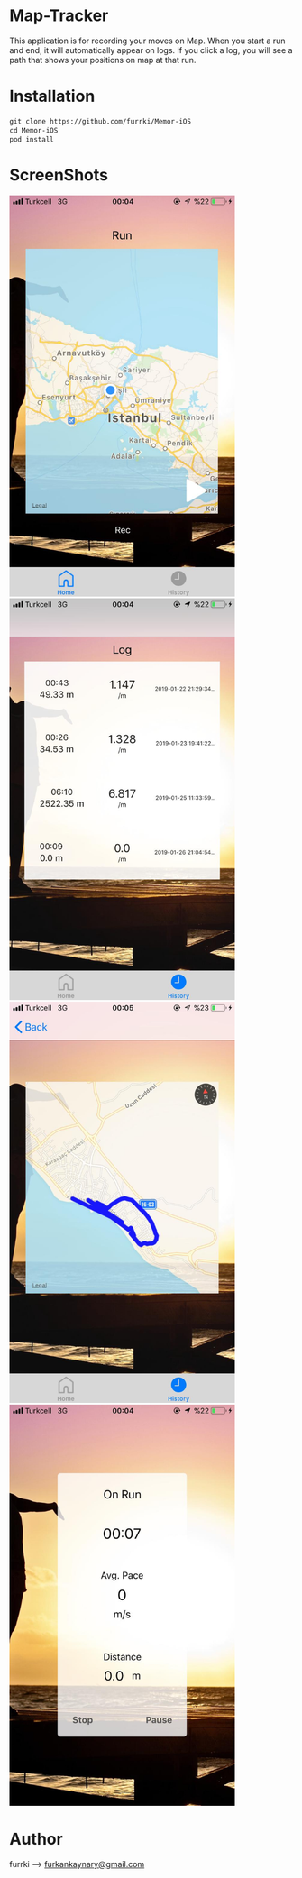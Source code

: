 # Map-Tracker 
This application is for recording your moves on Map. When you start a run and end, it will automatically appear on logs. If you click a log, you will see a path that shows your positions on map at that run.

# Installation
```
git clone https://github.com/furrki/Memor-iOS
cd Memor-iOS
pod install
``` 

# ScreenShots   
<img src="screenshots/ss1.jpeg?raw=true" width="400"> 
<img src="screenshots/ss2.jpeg?raw=true" width="400"> 
<img src="screenshots/ss3.jpeg?raw=true" width="400"> 
<img src="screenshots/ss4.jpeg?raw=true" width="400"> 

# Author
furrki --> furkankaynary@gmail.com
